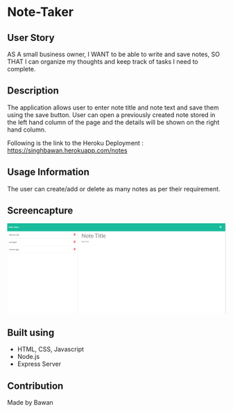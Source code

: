 # Note-Taker

## User Story

AS A small business owner,
I WANT to be able to write and save notes, 
SO THAT I can organize my thoughts and keep track of tasks I need to complete.

## Description

The application allows user to enter note title and note text and save them using the save button.
User can open a previously created note stored in the left hand column of the page and the details will be shown on the right hand column.

Following is the link to the Heroku Deployment : https://singhbawan.herokuapp.com/notes


## Usage Information
The user can create/add or delete as many notes as per their requirement.

## Screencapture

![](./public/assets/images/Pic1.png)

## Built using
* HTML, CSS, Javascript
* Node.js
* Express Server


## Contribution

Made by Bawan